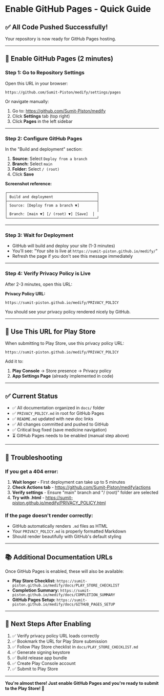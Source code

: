 # Enable GitHub Pages - Quick Guide

## ✅ All Code Pushed Successfully!

Your repository is now ready for GitHub Pages hosting.

---

## 🚀 Enable GitHub Pages (2 minutes)

### Step 1: Go to Repository Settings

Open this URL in your browser:
```
https://github.com/Sumit-Piston/medify/settings/pages
```

Or navigate manually:
1. Go to: https://github.com/Sumit-Piston/medify
2. Click **Settings** tab (top right)
3. Click **Pages** in the left sidebar

---

### Step 2: Configure GitHub Pages

In the "Build and deployment" section:

1. **Source:** Select `Deploy from a branch`
2. **Branch:** Select `main`
3. **Folder:** Select `/ (root)`
4. Click **Save**

**Screenshot reference:**
```
┌─────────────────────────────────────────┐
│ Build and deployment                    │
├─────────────────────────────────────────┤
│ Source: [Deploy from a branch ▼]        │
│                                         │
│ Branch: [main ▼] [/ (root) ▼] [Save]  │
└─────────────────────────────────────────┘
```

---

### Step 3: Wait for Deployment

- GitHub will build and deploy your site (1-3 minutes)
- You'll see: "Your site is live at `https://sumit-piston.github.io/medify/`"
- Refresh the page if you don't see this message immediately

---

### Step 4: Verify Privacy Policy is Live

After 2-3 minutes, open this URL:

**Privacy Policy URL:**
```
https://sumit-piston.github.io/medify/PRIVACY_POLICY
```

You should see your privacy policy rendered nicely by GitHub.

---

## 📝 Use This URL for Play Store

When submitting to Play Store, use this privacy policy URL:

```
https://sumit-piston.github.io/medify/PRIVACY_POLICY
```

Add it to:
1. **Play Console** → Store presence → Privacy policy
2. **App Settings Page** (already implemented in code)

---

## ✅ Current Status

- ✅ All documentation organized in `docs/` folder
- ✅ `PRIVACY_POLICY.md` in root for GitHub Pages
- ✅ `README.md` updated with new doc links
- ✅ All changes committed and pushed to GitHub
- ✅ Critical bug fixed (save medicine navigation)
- ⏳ GitHub Pages needs to be enabled (manual step above)

---

## 🔧 Troubleshooting

### If you get a 404 error:

1. **Wait longer** - First deployment can take up to 5 minutes
2. **Check Actions tab** - https://github.com/Sumit-Piston/medify/actions
3. **Verify settings** - Ensure "main" branch and "/ (root)" folder are selected
4. **Try with .html** - https://sumit-piston.github.io/medify/PRIVACY_POLICY.html

### If the page doesn't render correctly:

- GitHub automatically renders `.md` files as HTML
- Your `PRIVACY_POLICY.md` is properly formatted Markdown
- Should render beautifully with GitHub's default styling

---

## 📚 Additional Documentation URLs

Once GitHub Pages is enabled, these will also be available:

- **Play Store Checklist:** `https://sumit-piston.github.io/medify/docs/PLAY_STORE_CHECKLIST`
- **Completion Summary:** `https://sumit-piston.github.io/medify/docs/COMPLETION_SUMMARY`
- **GitHub Pages Setup:** `https://sumit-piston.github.io/medify/docs/GITHUB_PAGES_SETUP`

---

## 🎉 Next Steps After Enabling

1. ✅ Verify privacy policy URL loads correctly
2. ✅ Bookmark the URL for Play Store submission
3. ✅ Follow Play Store checklist in `docs/PLAY_STORE_CHECKLIST.md`
4. ✅ Generate signing keystore
5. ✅ Build release app bundle
6. ✅ Create Play Console account
7. ✅ Submit to Play Store

---

**You're almost there! Just enable GitHub Pages and you're ready to submit to the Play Store! 🚀**

